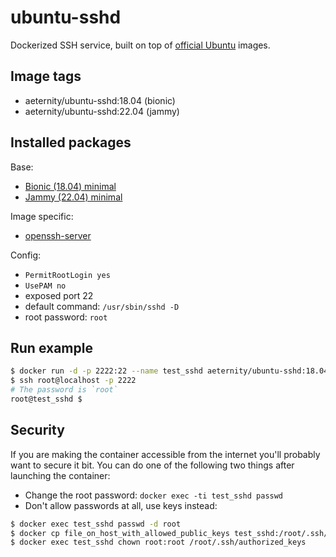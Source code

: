 # ubuntu-sshd

Dockerized SSH service, built on top of [official Ubuntu](https://registry.hub.docker.com/_/ubuntu/) images.

## Image tags

- aeternity/ubuntu-sshd:18.04 (bionic)
- aeternity/ubuntu-sshd:22.04 (jammy)

## Installed packages

Base:

- [Bionic (18.04) minimal](http://packages.ubuntu.com/bionic/ubuntu-minimal)
- [Jammy (22.04) minimal](http://packages.ubuntu.com/jammy/ubuntu-minimal)

Image specific:
- [openssh-server](https://help.ubuntu.com/community/SSH/OpenSSH/Configuring)

Config:

  - `PermitRootLogin yes`
  - `UsePAM no`
  - exposed port 22
  - default command: `/usr/sbin/sshd -D`
  - root password: `root`

## Run example

```bash
$ docker run -d -p 2222:22 --name test_sshd aeternity/ubuntu-sshd:18.04
$ ssh root@localhost -p 2222
# The password is `root`
root@test_sshd $
```

## Security

If you are making the container accessible from the internet you'll probably want to secure it bit.
You can do one of the following two things after launching the container:

- Change the root password: `docker exec -ti test_sshd passwd`
- Don't allow passwords at all, use keys instead:

```bash
$ docker exec test_sshd passwd -d root
$ docker cp file_on_host_with_allowed_public_keys test_sshd:/root/.ssh/authorized_keys
$ docker exec test_sshd chown root:root /root/.ssh/authorized_keys
```
